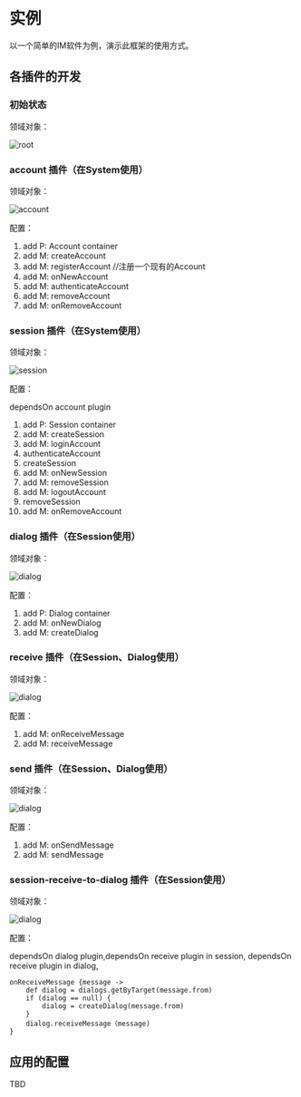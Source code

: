 # 实例
以一个简单的IM软件为例，演示此框架的使用方式。

## 各插件的开发
### 初始状态
领域对象：

![root]
### account 插件（在System使用）
领域对象：

![account]

配置：

1. add P: Account container
2. add M: createAccount
3. add M: registerAccount //注册一个现有的Account
4. add M: onNewAccount
5. add M: authenticateAccount
6. add M: removeAccount
7. add M: onRemoveAccount

### session 插件（在System使用）
领域对象：

![session]

配置：

dependsOn account plugin

1. add P: Session container
2. add M: createSession
3. add M: loginAccount
 1. authenticateAccount
 2. createSession
4. add M: onNewSession
5. add M: removeSession
6. add M: logoutAccount
  1. removeSession
7. add M: onRemoveAccount

### dialog 插件（在Session使用）
领域对象：

![dialog]

配置：

1. add P: Dialog container
2. add M: onNewDialog
3. add M: createDialog

### receive 插件（在Session、Dialog使用）
领域对象：

![dialog]

配置：

1. add M: onReceiveMessage
2. add M: receiveMessage

### send 插件（在Session、Dialog使用）
领域对象：

![dialog]

配置：

1. add M: onSendMessage
2. add M: sendMessage

### session-receive-to-dialog 插件（在Session使用）
领域对象：

![dialog]

配置：

dependsOn dialog plugin,dependsOn receive plugin in session, dependsOn receive plugin in dialog, 

```
onReceiveMessage {message ->
    def dialog = dialogs.getByTarget(message.from)
    if (dialog == null) {
        dialog = createDialog(message.from)
    }
    dialog.receiveMessage（message)
}
```

## 应用的配置

TBD


   [root]: <http://yuml.me/diagram/nofunky/class/[System].svg>
   [account]: <http://yuml.me/diagram/nofunky/class/[System]*-know*[Account].svg>
   [session]: <http://yuml.me/diagram/nofunky/class/[System]*-know*[Account],[System]1-*[Session],[Session]1-1[Account].svg>
   [dialog]: <http://yuml.me/diagram/nofunky/class/[System]*-know*[Account],[System]1-*[Session],[Session]1-1[Account],[Session]1-*[Dialog].svg>
